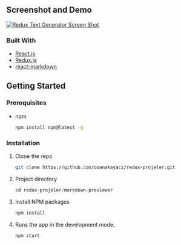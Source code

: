 ## Screenshot and Demo

[![Redux Text Generator Screen Shot](https://user-images.githubusercontent.com/73409300/140663705-bf60d300-6e27-4f7a-9733-4819bd431f85.png)](https://epic-keller-0c7516.netlify.app/)

### Built With

- [React.js](https://reactjs.org/)
- [Redux.js](https://redux.js.org/)
- [react-markdown](https://github.com/remarkjs/react-markdown)

## Getting Started

### Prerequisites

- npm
  ```sh
  npm install npm@latest -g
  ```

### Installation

1. Clone the repo
   ```sh
   git clone https://github.com/ozanakayaci/redux-projeler.git
   ```
2. Project directory
   ```js
   cd redux-projeler/markdown-previewer
   ```
3. Install NPM packages
   ```sh
   npm install
   ```
4. Runs the app in the development mode.

   ```sh
   npm start
   ```
